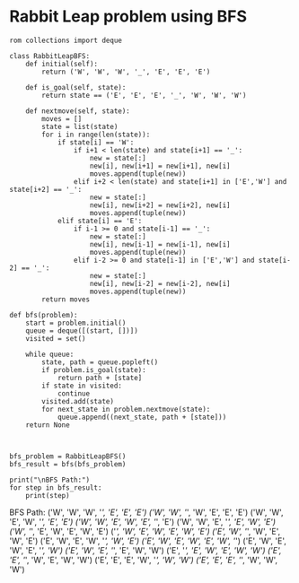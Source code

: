 # Rabbit Leap problem using BFS

```
rom collections import deque

class RabbitLeapBFS:
    def initial(self):
        return ('W', 'W', 'W', '_', 'E', 'E', 'E')

    def is_goal(self, state):
        return state == ('E', 'E', 'E', '_', 'W', 'W', 'W')

    def nextmove(self, state):
        moves = []
        state = list(state)
        for i in range(len(state)):
            if state[i] == 'W':
                if i+1 < len(state) and state[i+1] == '_':
                    new = state[:]
                    new[i], new[i+1] = new[i+1], new[i]
                    moves.append(tuple(new))
                elif i+2 < len(state) and state[i+1] in ['E','W'] and state[i+2] == '_':
                    new = state[:]
                    new[i], new[i+2] = new[i+2], new[i]
                    moves.append(tuple(new))
            elif state[i] == 'E':
                if i-1 >= 0 and state[i-1] == '_':
                    new = state[:]
                    new[i], new[i-1] = new[i-1], new[i]
                    moves.append(tuple(new))
                elif i-2 >= 0 and state[i-1] in ['E','W'] and state[i-2] == '_':
                    new = state[:]
                    new[i], new[i-2] = new[i-2], new[i]
                    moves.append(tuple(new))
        return moves

def bfs(problem):
    start = problem.initial()
    queue = deque([(start, [])])
    visited = set()

    while queue:
        state, path = queue.popleft()
        if problem.is_goal(state):
            return path + [state]
        if state in visited:
            continue
        visited.add(state)
        for next_state in problem.nextmove(state):
            queue.append((next_state, path + [state]))
    return None



bfs_problem = RabbitLeapBFS()
bfs_result = bfs(bfs_problem)

print("\nBFS Path:")
for step in bfs_result:
    print(step)

```


BFS Path:
('W', 'W', 'W', '_', 'E', 'E', 'E')
('W', 'W', '_', 'W', 'E', 'E', 'E')
('W', 'W', 'E', 'W', '_', 'E', 'E')
('W', 'W', 'E', 'W', 'E', '_', 'E')
('W', 'W', 'E', '_', 'E', 'W', 'E')
('W', '_', 'E', 'W', 'E', 'W', 'E')
('_', 'W', 'E', 'W', 'E', 'W', 'E')
('E', 'W', '_', 'W', 'E', 'W', 'E')
('E', 'W', 'E', 'W', '_', 'W', 'E')
('E', 'W', 'E', 'W', 'E', 'W', '_')
('E', 'W', 'E', 'W', 'E', '_', 'W')
('E', 'W', 'E', '_', 'E', 'W', 'W')
('E', '_', 'E', 'W', 'E', 'W', 'W')
('E', 'E', '_', 'W', 'E', 'W', 'W')
('E', 'E', 'E', 'W', '_', 'W', 'W')
('E', 'E', 'E', '_', 'W', 'W', 'W')
